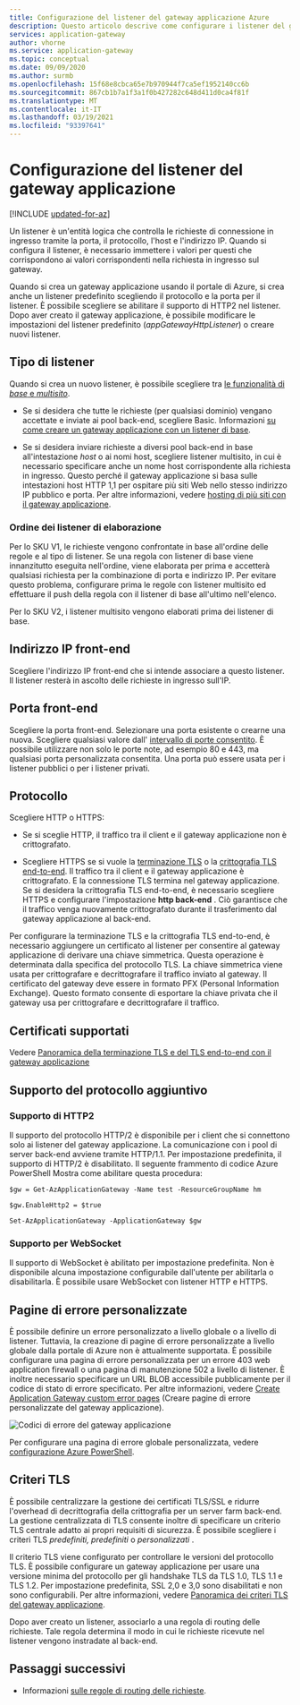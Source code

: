 ```yaml
---
title: Configurazione del listener del gateway applicazione Azure
description: Questo articolo descrive come configurare i listener del gateway applicazione Azure.
services: application-gateway
author: vhorne
ms.service: application-gateway
ms.topic: conceptual
ms.date: 09/09/2020
ms.author: surmb
ms.openlocfilehash: 15f68e8cbca65e7b970944f7ca5ef1952140cc6b
ms.sourcegitcommit: 867cb1b7a1f3a1f0b427282c648d411d0ca4f81f
ms.translationtype: MT
ms.contentlocale: it-IT
ms.lasthandoff: 03/19/2021
ms.locfileid: "93397641"
---
```

# <a name="application-gateway-listener-configuration"></a>Configurazione del listener del gateway applicazione

[!INCLUDE [updated-for-az](../../includes/updated-for-az.md)]

Un listener è un'entità logica che controlla le richieste di connessione in ingresso tramite la porta, il protocollo, l'host e l'indirizzo IP. Quando si configura il listener, è necessario immettere i valori per questi che corrispondono ai valori corrispondenti nella richiesta in ingresso sul gateway.

Quando si crea un gateway applicazione usando il portale di Azure, si crea anche un listener predefinito scegliendo il protocollo e la porta per il listener. È possibile scegliere se abilitare il supporto di HTTP2 nel listener. Dopo aver creato il gateway applicazione, è possibile modificare le impostazioni del listener predefinito (*appGatewayHttpListener*) o creare nuovi listener.

## <a name="listener-type"></a>Tipo di listener

Quando si crea un nuovo listener, è possibile scegliere tra [le funzionalità di *base* e *multisito*](./application-gateway-components.md#types-of-listeners).

- Se si desidera che tutte le richieste (per qualsiasi dominio) vengano accettate e inviate ai pool back-end, scegliere Basic. Informazioni [su come creare un gateway applicazione con un listener di base](./quick-create-portal.md).

- Se si desidera inviare richieste a diversi pool back-end in base all'intestazione *host* o ai nomi host, scegliere listener multisito, in cui è necessario specificare anche un nome host corrispondente alla richiesta in ingresso. Questo perché il gateway applicazione si basa sulle intestazioni host HTTP 1,1 per ospitare più siti Web nello stesso indirizzo IP pubblico e porta. Per altre informazioni, vedere [hosting di più siti con il gateway applicazione](multiple-site-overview.md).

### <a name="order-of-processing-listeners"></a>Ordine dei listener di elaborazione

Per lo SKU V1, le richieste vengono confrontate in base all'ordine delle regole e al tipo di listener. Se una regola con listener di base viene innanzitutto eseguita nell'ordine, viene elaborata per prima e accetterà qualsiasi richiesta per la combinazione di porta e indirizzo IP. Per evitare questo problema, configurare prima le regole con listener multisito ed effettuare il push della regola con il listener di base all'ultimo nell'elenco.

Per lo SKU V2, i listener multisito vengono elaborati prima dei listener di base.

## <a name="front-end-ip-address"></a>Indirizzo IP front-end

Scegliere l'indirizzo IP front-end che si intende associare a questo listener. Il listener resterà in ascolto delle richieste in ingresso sull'IP.

## <a name="front-end-port"></a>Porta front-end

Scegliere la porta front-end. Selezionare una porta esistente o crearne una nuova. Scegliere qualsiasi valore dall' [intervallo di porte consentito](./application-gateway-components.md#ports). È possibile utilizzare non solo le porte note, ad esempio 80 e 443, ma qualsiasi porta personalizzata consentita. Una porta può essere usata per i listener pubblici o per i listener privati.

## <a name="protocol"></a>Protocollo

Scegliere HTTP o HTTPS:

- Se si sceglie HTTP, il traffico tra il client e il gateway applicazione non è crittografato.

- Scegliere HTTPS se si vuole la [terminazione TLS](features.md#secure-sockets-layer-ssltls-termination) o la [crittografia TLS end-to-end](./ssl-overview.md). Il traffico tra il client e il gateway applicazione è crittografato. E la connessione TLS termina nel gateway applicazione. Se si desidera la crittografia TLS end-to-end, è necessario scegliere HTTPS e configurare l'impostazione **http back-end** . Ciò garantisce che il traffico venga nuovamente crittografato durante il trasferimento dal gateway applicazione al back-end.


Per configurare la terminazione TLS e la crittografia TLS end-to-end, è necessario aggiungere un certificato al listener per consentire al gateway applicazione di derivare una chiave simmetrica. Questa operazione è determinata dalla specifica del protocollo TLS. La chiave simmetrica viene usata per crittografare e decrittografare il traffico inviato al gateway. Il certificato del gateway deve essere in formato PFX (Personal Information Exchange). Questo formato consente di esportare la chiave privata che il gateway usa per crittografare e decrittografare il traffico.

## <a name="supported-certificates"></a>Certificati supportati

Vedere [Panoramica della terminazione TLS e del TLS end-to-end con il gateway applicazione](ssl-overview.md#certificates-supported-for-tls-termination)

## <a name="additional-protocol-support"></a>Supporto del protocollo aggiuntivo

### <a name="http2-support"></a>Supporto di HTTP2

Il supporto del protocollo HTTP/2 è disponibile per i client che si connettono solo ai listener del gateway applicazione. La comunicazione con i pool di server back-end avviene tramite HTTP/1.1. Per impostazione predefinita, il supporto di HTTP/2 è disabilitato. Il seguente frammento di codice Azure PowerShell Mostra come abilitare questa procedura:

```azurepowershell
$gw = Get-AzApplicationGateway -Name test -ResourceGroupName hm

$gw.EnableHttp2 = $true

Set-AzApplicationGateway -ApplicationGateway $gw
```

### <a name="websocket-support"></a>Supporto per WebSocket

Il supporto di WebSocket è abilitato per impostazione predefinita. Non è disponibile alcuna impostazione configurabile dall'utente per abilitarla o disabilitarla. È possibile usare WebSocket con listener HTTP e HTTPS.

## <a name="custom-error-pages"></a>Pagine di errore personalizzate

È possibile definire un errore personalizzato a livello globale o a livello di listener. Tuttavia, la creazione di pagine di errore personalizzate a livello globale dalla portale di Azure non è attualmente supportata. È possibile configurare una pagina di errore personalizzata per un errore 403 web application firewall o una pagina di manutenzione 502 a livello di listener. È inoltre necessario specificare un URL BLOB accessibile pubblicamente per il codice di stato di errore specificato. Per altre informazioni, vedere [Create Application Gateway custom error pages](./custom-error.md) (Creare pagine di errore personalizzate del gateway applicazione).

![Codici di errore del gateway applicazione](/azure/application-gateway/media/custom-error/ag-error-codes.png)

Per configurare una pagina di errore globale personalizzata, vedere [configurazione Azure PowerShell](./custom-error.md#azure-powershell-configuration).

## <a name="tls-policy"></a>Criteri TLS

È possibile centralizzare la gestione dei certificati TLS/SSL e ridurre l'overhead di decrittografia della crittografia per un server farm back-end. La gestione centralizzata di TLS consente inoltre di specificare un criterio TLS centrale adatto ai propri requisiti di sicurezza. È possibile scegliere i criteri TLS *predefiniti, predefiniti* o *personalizzati* .

Il criterio TLS viene configurato per controllare le versioni del protocollo TLS. È possibile configurare un gateway applicazione per usare una versione minima del protocollo per gli handshake TLS da TLS 1.0, TLS 1.1 e TLS 1.2. Per impostazione predefinita, SSL 2,0 e 3,0 sono disabilitati e non sono configurabili. Per altre informazioni, vedere [Panoramica dei criteri TLS del gateway applicazione](./application-gateway-ssl-policy-overview.md).

Dopo aver creato un listener, associarlo a una regola di routing delle richieste. Tale regola determina il modo in cui le richieste ricevute nel listener vengono instradate al back-end.

## <a name="next-steps"></a>Passaggi successivi

- Informazioni [sulle regole di routing delle richieste](configuration-request-routing-rules.md).